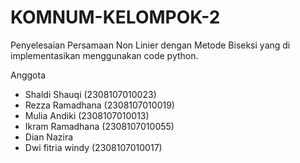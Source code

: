# KOMNUM-KELOMPOK-2
Penyelesaian Persamaan Non Linier dengan Metode Biseksi yang di implementasikan menggunakan code python.

Anggota
- Shaldi Shauqi    (2308107010023)
- Rezza Ramadhana  (2308107010019)
- Mulia Andiki     (2308107010013)
- Ikram Ramadhana  (2308107010055)
- Dian Nazira      
- Dwi fitria windy (2308107010017)
